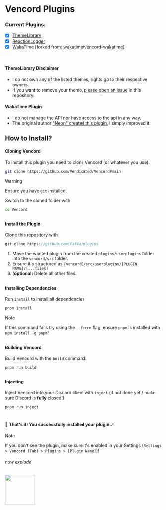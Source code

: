 # Vencord Plugins

### Current Plugins:
- [x] [ThemeLibrary](https://github.com/Faf4a/plugins/tree/main/ThemeLibrary)
- [x] [ReactionLogger](https://github.com/Faf4a/plugins/tree/main/ReactionLogger)
- [x] [WakaTime](https://github.com/Faf4a/plugins/tree/main/wakatime) [forked from: [wakatime/vencord-wakatime](https://github.com/wakatime/vencord-wakatime)]
<br/>

#### ThemeLibrary Disclaimer

- I do not own any of the listed themes, rights go to their respective owners.
- If you want to remove your theme, [please open an issue](https://github.com/aoijs/aoi.js/issues/new&labels=removal&template=request_removal.yml) in this repository.

#### WakaTime Plugin

- I do not manage the API nor have access to the api in any way.
- The original author ["Neon" created this plugin](https://github.com/wakatime/vencord-wakatime), I simply improved it.

## How to Install?
#### Cloning Vencord
To install this plugin you need to clone Vencord (or whatever you use).

```bash
git clone https://github.com/Vendicated/Vencord#main
```
> [!WARNING]
> Ensure you have `git` installed.

Switch to the cloned folder with
```bash
cd Vencord
```

##
#### Install the Plugin

Clone this repository with 
```js
git clone https://github.com/Faf4a/plugins
```

1. Move the wanted plugin from the created `plugins/userplugins` folder into the `vencord/src` folder.
2. Ensure it's structured as `[vencord]/src/userplugins/[PLUGIN NAME]/[...files]`
3. (**optional**) Delete all other files.

##
#### Installing Dependencies
Run `install` to install all dependencies
```js
pnpm install
```
> [!NOTE]
> If this command fails try using the `--force` flag, ensure `pnpm` is installed with `npm install -g pnpm`!

##
#### Building Vencord
Build Vencord with the `build` command:
```bash
pnpm run build
```
##
#### Injecting
Inject Vencord into your Discord client with `inject` (if not done yet / make sure Discord is **fully** closed!)

```bash
pnpm run inject
```

#
#### 🎉 That's it! You successfully installed your plugin..!

> [!NOTE]
> If you don't see the plugin, make sure it's enabled in your Settings (`Settings > Vencord (Tab) > Plugins > [Plugin Name]`)!

<h6>now explode</h6> <img src="https://cdn.discordapp.com/emojis/1105406110724268075.webp" width="96" height="96" />
